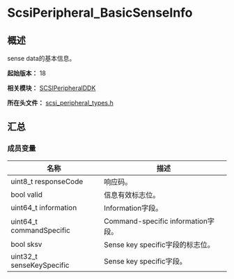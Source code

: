 # ScsiPeripheral_BasicSenseInfo
<!--Kit: Driver Development Kit-->
<!--Subsystem: Driver-->
<!--Owner: @lixinsheng2-->
<!--SE: @w00373942-->
<!--TSE: @dong-dongzhen-->

## 概述

sense data的基本信息。

**起始版本：** 18

**相关模块：** [SCSIPeripheralDDK](capi-scsiperipheralddk.md)

**所在头文件：** [scsi_peripheral_types.h](capi-scsi-peripheral-types-h.md)

## 汇总

### 成员变量

| 名称 | 描述 |
| -- | -- |
| uint8_t responseCode | 响应码。 |
| bool valid | 信息有效标志位。 |
| uint64_t information | Information字段。 |
| uint64_t commandSpecific | Command-specific information字段。 |
| bool sksv | Sense key specific字段的标志位。 |
| uint32_t senseKeySpecific | Sense key specific字段。 |


